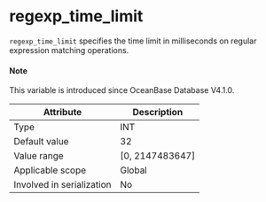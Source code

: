 # regexp_time_limit

`regexp_time_limit` specifies the time limit in milliseconds on regular expression matching operations. 

<main id="notice" type='explain'>

  <h4>Note</h4>

  <p>This variable is introduced since OceanBase Database V4.1.0. </p>

</main>

| **Attribute** | **Description** |
|---------------|------------------------------------------|
| Type | INT |
| Default value | 32 |
| Value range | \[0, 2147483647] |
| Applicable scope | Global |
| Involved in serialization | No |
